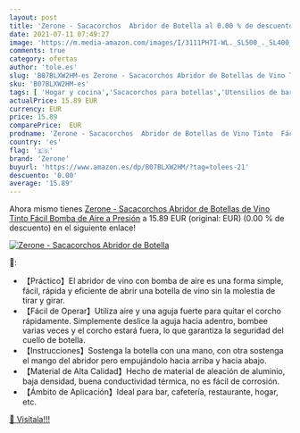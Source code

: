 ```yaml
---
layout: post
title: 'Zerone - Sacacorchos  Abridor de Botella al 0.00 % de descuento'
date: 2021-07-11 07:49:27
image: 'https://m.media-amazon.com/images/I/3111PH7I-WL._SL500_._SL400_.jpg'
comments: true
category: ofertas
author: 'tole.es'
slug: 'B07BLXW2HM-es Zerone - Sacacorchos Abridor de Botellas de Vino Tinto...'
sku: 'B07BLXW2HM-es'
tags: [ 'Hogar y cocina','Sacacorchos para botellas','Utensilios de bar','Utensilios de cocina','tinto','vino','zerone', ]
actualPrice: 15.89 EUR
currency: EUR
price: 15.89
comparePrice:  EUR
prodname: 'Zerone - Sacacorchos  Abridor de Botellas de Vino Tinto  Fácil Bomba de Aire a Presión'
country: 'es'
flag: '🇪🇸'
brand: 'Zerone'
buyurl: 'https://www.amazon.es/dp/B07BLXW2HM/?tag=tolees-21'
descuento: '0.00'
average: '15.89'
---
```


Ahora mismo tienes [Zerone - Sacacorchos  Abridor de Botellas de Vino Tinto  Fácil Bomba de Aire a Presión](https://www.amazon.es/dp/B07BLXW2HM/?tag=tolees-21) a 15.89 EUR (original:  EUR) (0.00 %  de descuento) en el siguiente enlace!

[![Zerone - Sacacorchos  Abridor de Botella](https://m.media-amazon.com/images/I/3111PH7I-WL._SL500_._SL400_.jpg)](https://www.amazon.es/dp/B07BLXW2HM/?tag=tolees-21)

🔎:

- 【Práctico】El abridor de vino con bomba de aire es una forma simple, fácil, rápida y eficiente de abrir una botella de vino sin la molestia de tirar y girar.
- 【Fácil de Operar】Utiliza aire y una aguja fuerte para quitar el corcho rápidamente. Simplemente deslice la aguja hacia adentro, bombee varias veces y el corcho estará fuera, lo que garantiza la seguridad del cuello de botella.
- 【Instrucciones】Sostenga la botella con una mano, con otra sostenga el mango del abridor pero empujándolo hacia arriba y hacia abajo.
- 【Material de Alta Calidad】Hecho de material de aleación de aluminio, baja densidad, buena conductividad térmica, no es fácil de corrosión.
- 【Ámbito de Aplicación】Ideal para bar, cafetería, restaurante, hogar, etc.

[🛒 Visítala!!!](https://www.amazon.es/dp/B07BLXW2HM/?tag=tolees-21)
